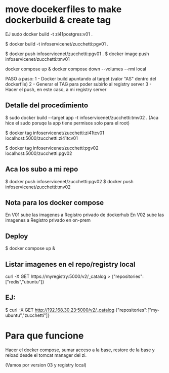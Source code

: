 # move docekerfiles to make dockerbuild & create tag
EJ sudo docker build -t zi41postgres:v01 .

$ docker build -t infoservicenet/zucchetti:pgv01 .

$ docker push infoservicenet/zucchetti:pgv01 .
$ docker image push infoservicenet/zucchetti:tmv01

docker compose up &
docker compose down --volumes --rmi local

PASO a paso:
1 - Docker build apuntando al target 
    (valor "AS" dentro del dockerfile)
2 - Generar el TAG para poder subirlo al registry server
3 - Hacer el push, en este caso, a mi registry server

## Detalle del procedimiento
$ sudo docker build --target app -t infoservicenet/zucchetti:tmv02 . 
(Aca hice el sudo poruqe la app tiene permisos solo para el root)

$ docker tag infoservicenet/zucchetti:zi41tcv01 localhost:5000/zucchetti:zi41tcv01
   
$ docker tag infoservicenet/zucchetti:pgv02 localhost:5000/zucchetti:pgv02

## Aca los subo a mi repo
$ docker push infoservicenet/zucchetti:pgv02
$ docker push infoservicenet/zucchetti:tmv02

## Nota para los docker compose
En V01 sube las imagenes a Registro privado de dockerhub
En V02 sube las imagenes a Registro privado en on-prem

## Deploy 
$ docker compose up &

## Listar imagenes en el repo/registry local
curl -X GET https://myregistry:5000/v2/_catalog > {"repositories":["redis","ubuntu"]}

## EJ:
$ curl -X GET http://192.168.30.23:5000/v2/_catalog
{"repositories":["my-ubuntu","zucchetti"]}

# Para que funcione
Hacer el docker compose, sumar acceso a la base, restore de la base y reload desde el tomcat manager del zi.

(Vamos por version 03 y registry local)